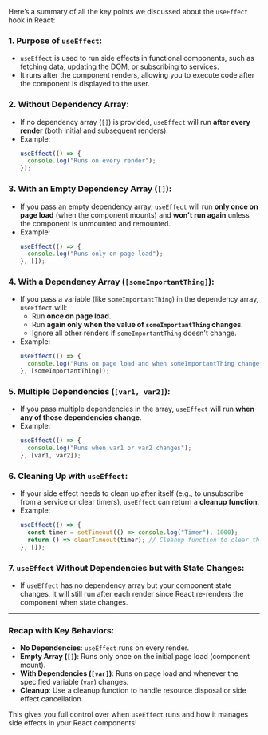 Here’s a summary of all the key points we discussed about the `useEffect` hook in React:

### 1. **Purpose of `useEffect`:**
   - `useEffect` is used to run side effects in functional components, such as fetching data, updating the DOM, or subscribing to services.
   - It runs after the component renders, allowing you to execute code after the component is displayed to the user.

### 2. **Without Dependency Array:**
   - If no dependency array (`[]`) is provided, `useEffect` will run **after every render** (both initial and subsequent renders).
   - Example:
     ```js
     useEffect(() => {
       console.log("Runs on every render");
     });
     ```

### 3. **With an Empty Dependency Array (`[]`):**
   - If you pass an empty dependency array, `useEffect` will run **only once on page load** (when the component mounts) and **won't run again** unless the component is unmounted and remounted.
   - Example:
     ```js
     useEffect(() => {
       console.log("Runs only on page load");
     }, []);
     ```

### 4. **With a Dependency Array (`[someImportantThing]`):**
   - If you pass a variable (like `someImportantThing`) in the dependency array, `useEffect` will:
     - Run **once on page load**.
     - Run **again only when the value of `someImportantThing` changes**.
     - Ignore all other renders if `someImportantThing` doesn't change.
   - Example:
     ```js
     useEffect(() => {
       console.log("Runs on page load and when someImportantThing changes");
     }, [someImportantThing]);
     ```

### 5. **Multiple Dependencies (`[var1, var2]`):**
   - If you pass multiple dependencies in the array, `useEffect` will run **when any of those dependencies change**.
   - Example:
     ```js
     useEffect(() => {
       console.log("Runs when var1 or var2 changes");
     }, [var1, var2]);
     ```

### 6. **Cleaning Up with `useEffect`:**
   - If your side effect needs to clean up after itself (e.g., to unsubscribe from a service or clear timers), `useEffect` can return a **cleanup function**.
   - Example:
     ```js
     useEffect(() => {
       const timer = setTimeout(() => console.log("Timer"), 1000);
       return () => clearTimeout(timer); // Cleanup function to clear the timer
     }, []);
     ```

### 7. **`useEffect` Without Dependencies but with State Changes:**
   - If `useEffect` has no dependency array but your component state changes, it will still run after each render since React re-renders the component when state changes.

---

### Recap with Key Behaviors:
- **No Dependencies**: `useEffect` runs on every render.
- **Empty Array (`[]`)**: Runs only once on the initial page load (component mount).
- **With Dependencies (`[var]`)**: Runs on page load and whenever the specified variable (`var`) changes.
- **Cleanup**: Use a cleanup function to handle resource disposal or side effect cancellation.

This gives you full control over when `useEffect` runs and how it manages side effects in your React components!